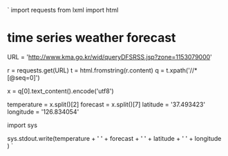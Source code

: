 `
import requests
from lxml import html

# time series weather forecast
URL = 'http://www.kma.go.kr/wid/queryDFSRSS.jsp?zone=1153079000'

r = requests.get(URL)
t = html.fromstring(r.content)
q = t.xpath('//*[@seq=0]')

x = q[0].text_content().encode('utf8')

temperature = x.split()[2]
forecast = x.split()[7]
latitude = '37.493423'
longitude = '126.834054'

import sys

sys.stdout.write(temperature + ' ' + forecast + ' ' + latitude + ' ' + longitude )
`